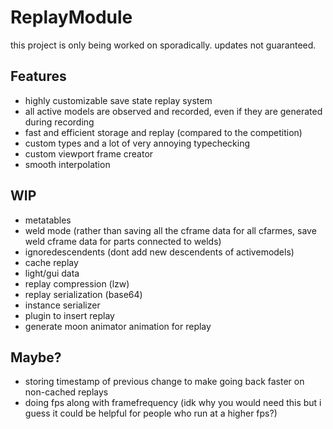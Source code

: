 # ReplayModule

this project is only being worked on sporadically. updates not guaranteed.

## Features
- highly customizable save state replay system
- all active models are observed and recorded, even if they are generated during recording
- fast and efficient storage and replay (compared to the competition)
- custom types and a lot of very annoying typechecking
- custom viewport frame creator
- smooth interpolation

## WIP
- metatables
- weld mode (rather than saving all the cframe data for all cfarmes, save weld cframe data for parts connected to welds)
- ignoredescendents (dont add new descendents of activemodels)
- cache replay
- light/gui data
- replay compression (lzw)
- replay serialization (base64)
- instance serializer
- plugin to insert replay
- generate moon animator animation for replay

## Maybe?
- storing timestamp of previous change to make going back faster on non-cached replays
- doing fps along with framefrequency (idk why you would need this but i guess it could be helpful for people who run at a higher fps?)